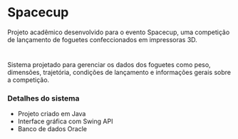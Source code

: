 # Spacecup
Projeto acadêmico desenvolvido para o evento Spacecup, uma competição
de lançamento de foguetes confeccionados em impressoras 3D.
#
Sistema projetado para gerenciar os dados dos foguetes como peso, dimensões,
trajetória, condições de lançamento e informações gerais sobre a competição.
### Detalhes do sistema
* Projeto criado em Java
* Interface gráfica com Swing API
* Banco de dados Oracle
